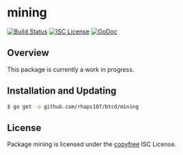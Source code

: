 mining
======

[![Build Status](http://img.shields.io/travis/btcsuite/btcd.svg)](https://travis-ci.org/btcsuite/btcd)
[![ISC License](http://img.shields.io/badge/license-ISC-blue.svg)](http://copyfree.org)
[![GoDoc](https://img.shields.io/badge/godoc-reference-blue.svg)](http://godoc.org/github.com/rhaps107/btcd/mining)

## Overview

This package is currently a work in progress.

## Installation and Updating

```bash
$ go get -u github.com/rhaps107/btcd/mining
```

## License

Package mining is licensed under the [copyfree](http://copyfree.org) ISC
License.
